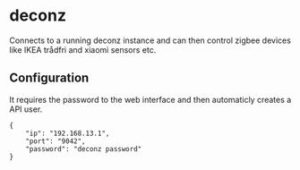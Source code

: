# deconz

Connects to a running deconz instance and can then control zigbee devices like IKEA trådfri and xiaomi sensors etc.

## Configuration

It requires the password to the web interface and then automaticly creates a API user.
```
{
	"ip": "192.168.13.1",
	"port": "9042",
	"password": "deconz password"
}
```
